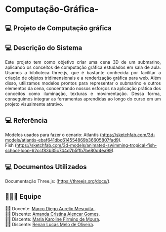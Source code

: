 # Computação-Gráfica-

  ## **:computer:** Projeto de Computação gráfica

  ## **:computer:** Descrição do Sistema 

  <p align="justify"> Este projeto tem como objetivo criar uma cena 3D de um submarino, aplicando os conceitos de computação gráfica estudados em sala de aula. Usamos a biblioteca three.js, que é bastante conhecida por facilitar a criação de objetos tridimensionais e a renderização gráfica para web. Além disso, utilizamos modelos prontos para representar o submarino e outros elementos da cena, concentrando nossos esforços na aplicação prática dos conceitos como iluminação, texturas e movimentação. Dessa forma, conseguimos integrar as ferramentas aprendidas ao longo do curso em um projeto visualmente atrativo.
 </p>

  ## **:computer:** Referência 
Modelos usados para fazer o cenario: Atlantis (https://sketchfab.com/3d-models/atlantis-ebaf641dbc614554869b36605807fad9).<br />
                                     Fish      (https://sketchfab.com/3d-models/animated-swimming-tropical-fish-school-loop-62ccf83b35c744d7b5ffb7be80d4ea99).<br />

  ## **:computer:** Documentos Utilizados
 Documentação Three.js: (https://threejs.org/docs/).<br />
  
## :family_man_woman_girl: Equipe

:man_teacher: Docente: [Marco Diego Aurelio Mesquita ]().<br />
:woman_student: Discente: [Amanda Cristina Alencar Gomes](https://github.com/AmanditaC).<br />
:woman_student: Discente: [Maria Karoline Firmino de Moura](https://github.com/Mkaroline).<br />
:woman_student: Discente: [Renan Lucas Melo de Oliveira](https://github.com/RenanLucas19).<br />

